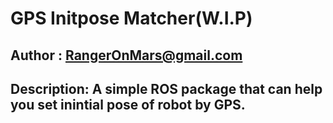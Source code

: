 # GPS Initpose Matcher(W.I.P)
## Author : RangerOnMars@gmail.com
## Description: A simple ROS package that can help you set inintial pose of robot by GPS.